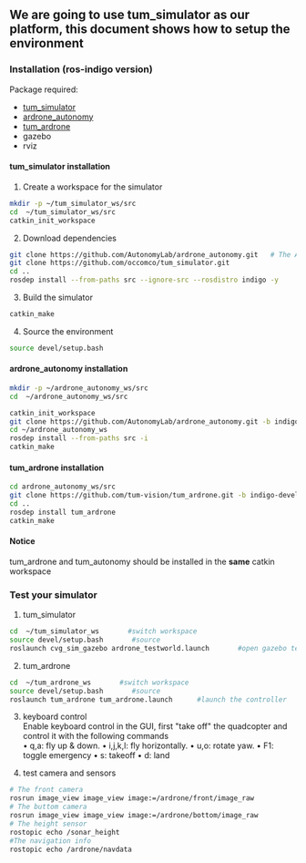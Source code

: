 ## We are going to use tum_simulator as our platform, this document shows how to setup the environment

### Installation (ros-indigo version)
Package required: <br>
* [tum_simulator](http://wiki.ros.org/tum_simulator)
* [ardrone_autonomy](https://github.com/tum-vision/ardrone_autonomy)
* [tum_ardrone](https://github.com/tum-vision/tum_ardrone)
* gazebo
* rviz

#### tum_simulator installation

1. Create a workspace for the simulator 
``` bash
mkdir -p ~/tum_simulator_ws/src 
cd  ~/tum_simulator_ws/src 
catkin_init_workspace
```
2. Download dependencies  
``` bash
git clone https://github.com/AutonomyLab/ardrone_autonomy.git	# The AR.Drone ROS driver 
git clone https://github.com/occomco/tum_simulator.git 
cd .. 
rosdep install --from-paths src --ignore-src --rosdistro indigo -y 
```
3. Build the simulator <br>
``` bash
catkin_make
```
4. Source the environment <br>
``` bash
source devel/setup.bash 
```

#### ardrone_autonomy installation
``` bash
mkdir -p ~/ardrone_autonomy_ws/src
cd  ~/ardrone_autonomy_ws/src

catkin_init_workspace
git clone https://github.com/AutonomyLab/ardrone_autonomy.git -b indigo-devel
cd ~/ardrone_autonomy_ws
rosdep install --from-paths src -i
catkin_make
```

#### tum_ardrone installation
``` bash
cd ardrone_autonomy_ws/src
git clone https://github.com/tum-vision/tum_ardrone.git -b indigo-devel
cd ..
rosdep install tum_ardrone
catkin_make
```
#### Notice
tum_ardrone and tum_autonomy should be installed in the **same** catkin workspace

### Test your simulator
1. tum_simulator
``` bash
cd  ~/tum_simulator_ws       #switch workspace
source devel/setup.bash       #source
roslaunch cvg_sim_gazebo ardrone_testworld.launch       #open gazebo testworld
```
2. tum_ardrone
``` bash
cd  ~/tum_ardrone_ws       #switch workspace
source devel/setup.bash       #source
roslaunch tum_ardrone tum_ardrone.launch      #launch the controller
```
3. keyboard control  <br>
Enable keyboard control in the GUI, first "take off" the quadcopter and control it with the following commands <br>
• q,a: fly up & down.
• i,j,k,l: fly horizontally.
• u,o: rotate yaw.
• F1: toggle emergency
• s: takeoff
• d: land

4. test camera and sensors
``` bash
# The front camera
rosrun image_view image_view image:=/ardrone/front/image_raw
# The buttom camera
rosrun image_view image_view image:=/ardrone/bottom/image_raw
# The height sensor
rostopic echo /sonar_height
#The navigation info
rostopic echo /ardrone/navdata
```
